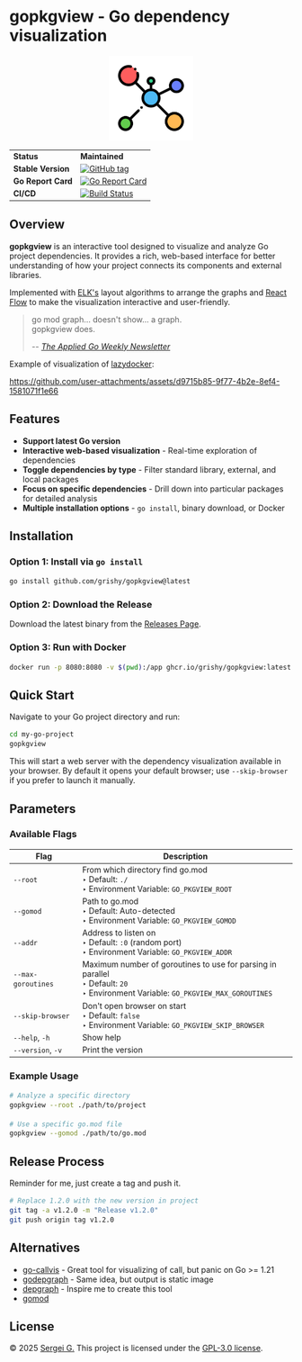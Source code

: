 # gopkgview - Go dependency visualization

<p align="center">
  <img src="./frontend/public/favicon.png" width="150">
   <br />
</p>

<p align="center">
  <table align="center">
    <tr>
      <td><strong>Status</strong></td>
      <td><b>Maintained</b></td>
    </tr>
    <tr>
      <td><strong>Stable Version</strong></td>
      <td><a href="https://github.com/grishy/gopkgview/tags"><img src="https://img.shields.io/github/v/tag/grishy/gopkgview" alt="GitHub tag"></a></td>
    </tr>
    <tr>
      <td><strong>Go Report Card</strong></td>
      <td><a href="https://goreportcard.com/report/github.com/grishy/gopkgview"><img src="https://goreportcard.com/badge/github.com/grishy/gopkgview" alt="Go Report Card"></a></td>
    </tr>
    <tr>
      <td><strong>CI/CD</strong></td>
      <td><a href="https://github.com/grishy/gopkgview/actions"><img src="https://github.com/grishy/gopkgview/actions/workflows/release.yml/badge.svg" alt="Build Status"></a></td>
    </tr>
  </table>
</p>

## Overview

**gopkgview** is an interactive tool designed to visualize and analyze Go project dependencies. It provides a rich, web-based interface for better understanding of how your project connects its components and external libraries.

Implemented with [ELK's](https://github.com/kieler/elkjs) layout algorithms to arrange the graphs and [React Flow](https://reactflow.dev/) to make the visualization interactive and user-friendly.

> go mod graph... doesn't show... a graph.  
> gopkgview does.
>
> -- <cite><a href="https://newsletter.appliedgo.net/archive/dont-mess-with-that-property/">The Applied Go Weekly Newsletter</a></cite>

Example of visualization of [lazydocker](https://github.com/jesseduffield/lazydocker):

https://github.com/user-attachments/assets/d9715b85-9f77-4b2e-8ef4-1581071f1e66

## Features

- **Support latest Go version**
- **Interactive web-based visualization** - Real-time exploration of dependencies
- **Toggle dependencies by type** - Filter standard library, external, and local packages
- **Focus on specific dependencies** - Drill down into particular packages for detailed analysis
- **Multiple installation options** - `go install`, binary download, or Docker

## Installation

### Option 1: Install via `go install`

```bash
go install github.com/grishy/gopkgview@latest
```

### Option 2: Download the Release

Download the latest binary from the [Releases Page](https://github.com/grishy/gopkgview/releases).

### Option 3: Run with Docker

```bash
docker run -p 8080:8080 -v $(pwd):/app ghcr.io/grishy/gopkgview:latest
```

## Quick Start

Navigate to your Go project directory and run:

```bash
cd my-go-project
gopkgview
```

This will start a web server with the dependency visualization available in your browser. By default it opens your default browser; use `--skip-browser` if you prefer to launch it manually.

## Parameters

### Available Flags

| Flag               | Description                                                                                                                               |
| ------------------ | ----------------------------------------------------------------------------------------------------------------------------------------- |
| `--root`           | From which directory find go.mod <br> ‣ Default: `./` <br> ‣ Environment Variable: `GO_PKGVIEW_ROOT`                                      |
| `--gomod`          | Path to go.mod <br> ‣ Default: Auto-detected <br> ‣ Environment Variable: `GO_PKGVIEW_GOMOD`                                              |
| `--addr`           | Address to listen on <br> ‣ Default: `:0` (random port) <br> ‣ Environment Variable: `GO_PKGVIEW_ADDR`                                    |
| `--max-goroutines` | Maximum number of goroutines to use for parsing in parallel <br> ‣ Default: `20` <br> ‣ Environment Variable: `GO_PKGVIEW_MAX_GOROUTINES` |
| `--skip-browser`   | Don't open browser on start <br> ‣ Default: `false` <br> ‣ Environment Variable: `GO_PKGVIEW_SKIP_BROWSER`                                |
| `--help`, `-h`     | Show help                                                                                                                                 |
| `--version`, `-v`  | Print the version                                                                                                                         |

### Example Usage

```bash
# Analyze a specific directory
gopkgview --root ./path/to/project

# Use a specific go.mod file
gopkgview --gomod ./path/to/go.mod
```

## Release Process

Reminder for me, just create a tag and push it.

```bash
# Replace 1.2.0 with the new version in project
git tag -a v1.2.0 -m "Release v1.2.0"
git push origin tag v1.2.0
```

## Alternatives

- [go-callvis](https://github.com/ondrajz/go-callvis) - Great tool for visualizing of call, but panic on Go >= 1.21
- [godepgraph](https://github.com/kisielk/godepgraph) - Same idea, but output is static image
- [depgraph](https://github.com/becheran/depgraph) - Inspire me to create this tool
- [gomod](https://github.com/Helcaraxan/gomod)

## License

© 2025 [Sergei G.](https://github.com/grishy)
This project is licensed under the [GPL-3.0 license](./LICENSE).
